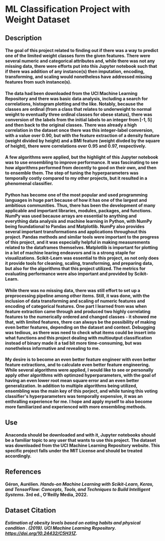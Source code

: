 # ML Classification Project with Weight Dataset

## Description
#### The goal of this project related to finding out if there was a way to predict one of the limited weight classes form the given features. There were several numeric and categorical attributes and, while there was not any missing data, there were efforts put into this Jupyter notebook such that if there was addition of any instance(s) then imputation, encoding, transforming, and scaling would nonetheless have addressed missing features from such instance(s).

#### The data had been downloaded from the UCI Machine Learning Repository and there was basic data analysis, including a search for correlations, histogram plotting and the like. Notably, because the classes are ordinal (from a class that relates to underweight to normal weight to eventually three ordinal classes for obese status), there was conversion of the labels from the initial labels to an integer from [-1, 5] and then back to the original classes. There was already a high correlation in the dataset once there was this integer-label conversion, with a value over 0.90, but with the feature extraction of a density feature (weight divided by height) and a BMI feature (weight divded by the square of height), there were correlations over 0.95 and 0.97, respectively. 

#### A few algorithms were applied, but the highlight of this Jupyter notebook was to use ensembling to improve performance. It was fascinating to see how algorithms performed from decently to good on their own, and then to ensemble them. The step of tuning the hyperparameters was temporally costly compared to my other projects, but it resulted in a phenomenal classifier.

#### Python has become one of the most popular and used programming languages in huge part because of how it has one of the largest and ambitious communities. Thus, there has been the development of many applicable and important libraries, modules, packages, and functions. NumPy was used because arrays are essential to anything and everything data analysis and machine learning in Python, with NumPy being foundational to Pandas and Matplotlib. NumPy also provides several important transformations and applications throughout this project. Pandas methods and similar tools were important to the progress of this project, and it was especially helpful in making measurements related to the dataframes themselves. Matplotlib is important for plotting in a lot of machine learing endeavors and is a strong staple for visualizations. Scikit-Learn was essential to this project, as not only does it provide tools for cleaning, scaling, transforming, and preparing data, but also for the algorithms that this project utilized. The metrics for evaluating performance were also important and provided by Scikit-Learn.

#### While there was no missing data, there was still effort to set up a preprocessing pipeline among other items. Still, it was done, with the inclusion of data transforming and scaling of numeric features and encoding of categorical features. One part I learned from was when feature extraction came through and produced two highly correlating features to the numerically ordered and changed classes - it showed me that, with limited features, there can always be the possibility of making even better features, depending on the dataset and context. Debugging was tedious, as there was need to check what items could be insert into what functions and this project dealing with multioutput classification instead of binary made it a tad bit more time-consuming, but was nonetheless informative and revealing to me.

#### My desire is to become an even better feature engineer with even better feature extractions, and to calculate even better feature engineering. While several algorithms were applied, I would like to see or personally apply other algorithms with optimzed hyperparameters, with the goal of having an even lower root mean square error and an even better generalization. In addition to multiple algorithms being utilized, ensembling was the main key of this porject, and while tuning this voting classifier's hyperparameters was temporally expensive, it was an enthralling experience for me. I hope and apply myself to also become more familiarized and experienced with more ensembling methods.

## Use
#### Anaconda should be downloaded and with it, Jupyter notebooks should be a familiar topic to any user that wants to use this project. The dataset was downloaded from the UCI Machine Learning Repository website. This specific project falls under the MIT License and should be treated accordingly.

## References
#### Géron, Aurélien. *Hands-on Machine Learning with Scikit-Learn, Keras, and TensorFlow: Concepts, Tools, and Techniques to Build Intelligent Systems*. 3rd ed., O’Reilly Media, 2022.

## Dataset Citation
##### Estimation of obesity levels based on eating habits and physical condition . (2019). UCI Machine Learning Repository. https://doi.org/10.24432/C5H31Z.
